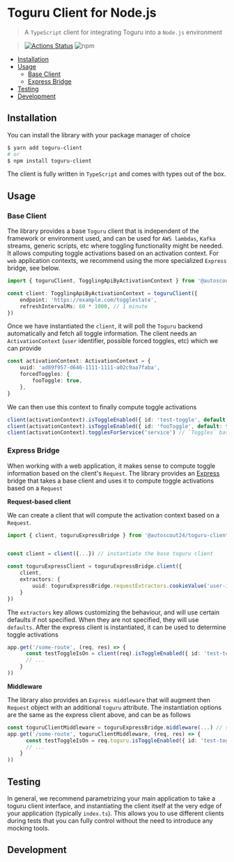 # Toguru Client for Node.js

> A `TypeScript` client for integrating Toguru into a `Node.js` environment

> [![Actions Status](https://github.com/Scout24/toguru-client-nodejs/workflows/Build/badge.svg)](https://github.com/Scout24/toguru-client-nodejs/actions) ![npm](https://img.shields.io/npm/v/toguru-client)

<!-- installing doctoc: https://github.com/thlorenz/doctoc#installation -->
<!-- tocdoc command: doctoc ./README.md --maxlevel 3 --notitle -->
<!-- START doctoc generated TOC please keep comment here to allow auto update -->
<!-- DON'T EDIT THIS SECTION, INSTEAD RE-RUN doctoc TO UPDATE -->

-   [Installation](#installation)
-   [Usage](#usage)
    -   [Base Client](#base-client)
    -   [Express Bridge](#express-bridge)
-   [Testing](#testing)
-   [Development](#development)

<!-- END doctoc generated TOC please keep comment here to allow auto update -->

## Installation

You can install the library with your package manager of choice

```bash
$ yarn add toguru-client
# or
$ npm install toguru-client
```

The client is fully written in `TypeScript` and comes with types out of the box.

## Usage

### Base Client

The library provides a base `Toguru` client that is independent of the framework or environment used, and can be used for `AWS lambdas`, `Kafka` streams, generic scripts, etc where toggling functionality might be needed. It allows computing toggle activations based on an activation context. For `web` application contexts, we recommend using the more specialized `Express` bridge, see below.

```typescript
import { toguruClient, TogglingApiByActivationContext } from '@autoscout24/toguru-client'

const client: TogglingApiByActivationContext = toguruClient({
    endpoint: 'https://example.com/togglestate',
    refreshIntervalMs: 60 * 1000, // 1 minute
})
```

Once we have instantiated the `client`, it will poll the `Toguru` backend automatically and fetch all toggle information. The client needs an `ActivationContext` (`user` identifier, possible forced toggles, etc) which we can provide

```ts
const activationContext: ActivationContext = {
    uuid: 'ad89f957-d646-1111-1111-a02c9aa7faba',
    forcedToggles: {
        fooToggle: true,
    },
}
```

We can then use this context to finally compute toggle activations

```ts
client(activationContext).isToggleEnabled({ id: 'test-toggle', default: false }) // based on toguru data, fallback to `false`
client(activationContext).isToggleEnabled({ id: 'fooToggle', default: false }) // `true`
client(activationContext).togglesForService('service') // `Toggles` based on toguru data
```

### Express Bridge

When working with a web application, it makes sense to compute toggle information based on the client's `Request`. The library provides an [Express](https://expressjs.com/) bridge that takes a base client and uses it to compute toggle activations based on a `Request`

**Request-based client**

We can create a client that will compute the activation context based on a `Request`.

```ts
import { client, toguruExpressBridge } from '@autoscout24/toguru-client'


const client = client({...}) // instantiate the base toguru client

const toguruExpressClient = toguruExpressBridge.client({
    client,
    extractors: {
        uuid: toguruExpressBridge.requestExtractors.cookieValue('user-id') // will attempt to pull the user uuid from the `user-id` cookie
    }
})
```

The `extractors` key allows customizing the behaviour, and will use certain defaults if not specified. When they are not specified, they will use `defaults`. After the express client is instantiated, it can be used to determine toggle activations

```ts
app.get('/some-route', (req, res) => {
      const testToggleIsOn = client(req).isToggleEnabled({ id: 'test-toggle', default: false })
      // ...
    }
))
```

**Middleware**

The library also provides an `Express middleware` that will augment then `Request` object with an additional `toguru` attribute. The instantiation options are the same as the express client above, and can be as follows

```ts
const toguruClientMiddleware = toguruExpressBridge.middleware(...) // same as `toguruExpressBridge.client`
app.get('/some-route', toguruClientMiddleware, (req, res) => {
      const testToggleIsOn = req.toguru.isToggleEnabled({ id: 'test-toggle', default: false })
      // ...
    }
))
```

## Testing

In general, we recommend parametrizing your main application to take a toguru client interface, and instantiating the client itself at the very edge of your application (typically `index.ts`). This allows you to use different clients during tests that you can fully control without the need to introduce any mocking tools.

## Development
